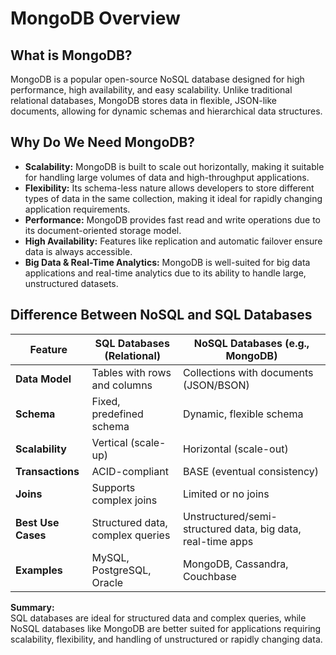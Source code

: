 # MongoDB Overview

## What is MongoDB?

MongoDB is a popular open-source NoSQL database designed for high performance, high availability, and easy scalability. Unlike traditional relational databases, MongoDB stores data in flexible, JSON-like documents, allowing for dynamic schemas and hierarchical data structures.

## Why Do We Need MongoDB?

- **Scalability:** MongoDB is built to scale out horizontally, making it suitable for handling large volumes of data and high-throughput applications.
- **Flexibility:** Its schema-less nature allows developers to store different types of data in the same collection, making it ideal for rapidly changing application requirements.
- **Performance:** MongoDB provides fast read and write operations due to its document-oriented storage model.
- **High Availability:** Features like replication and automatic failover ensure data is always accessible.
- **Big Data & Real-Time Analytics:** MongoDB is well-suited for big data applications and real-time analytics due to its ability to handle large, unstructured datasets.

## Difference Between NoSQL and SQL Databases

| Feature                | SQL Databases (Relational)         | NoSQL Databases (e.g., MongoDB)         |
|------------------------|-------------------------------------|-----------------------------------------|
| **Data Model**         | Tables with rows and columns        | Collections with documents (JSON/BSON)  |
| **Schema**             | Fixed, predefined schema            | Dynamic, flexible schema                |
| **Scalability**        | Vertical (scale-up)                 | Horizontal (scale-out)                  |
| **Transactions**       | ACID-compliant                      | BASE (eventual consistency)             |
| **Joins**              | Supports complex joins              | Limited or no joins                     |
| **Best Use Cases**     | Structured data, complex queries    | Unstructured/semi-structured data, big data, real-time apps |
| **Examples**           | MySQL, PostgreSQL, Oracle           | MongoDB, Cassandra, Couchbase           |

**Summary:**  
SQL databases are ideal for structured data and complex queries, while NoSQL databases like MongoDB are better suited for applications requiring scalability, flexibility, and handling of unstructured or rapidly changing data.
